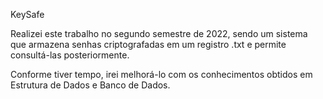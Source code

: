K e y S a f e 

Realizei este trabalho no segundo semestre de 2022, sendo um sistema que armazena senhas criptografadas em um registro .txt e permite consultá-las posteriormente.

Conforme tiver tempo, irei melhorá-lo com os conhecimentos obtidos em Estrutura de Dados e Banco de Dados. 

